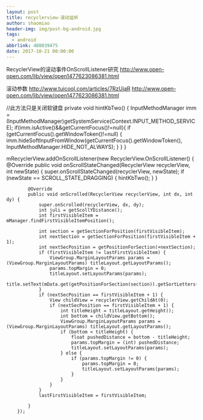 ```yaml
---
layout: post
title: recyclerview-滚动监听
author: shaomiao
header-img: img/post-bg-android.jpg
tags:
  - android
abbrlink: 480839475
date: 2017-10-21 00:00:00
---
```

RecyclerView的滚动事件OnScrollListener研究
http://www.open-open.com/lib/view/open1477623086381.html

滚动参数
http://www.tuicool.com/articles/7RzUjaR
http://www.open-open.com/lib/view/open1477623086381.html


//此方法只是关闭软键盘
    private void hintKbTwo() {
        InputMethodManager imm = (InputMethodManager)getSystemService(Context.INPUT_METHOD_SERVICE);
        if(imm.isActive()&&getCurrentFocus()!=null){
            if (getCurrentFocus().getWindowToken()!=null) {
                imm.hideSoftInputFromWindow(getCurrentFocus().getWindowToken(), InputMethodManager.HIDE_NOT_ALWAYS);
            }
        }
    }


mRecyclerView.addOnScrollListener(new RecyclerView.OnScrollListener() {
            @Override
            public void onScrollStateChanged(RecyclerView recyclerView, int newState) {
                super.onScrollStateChanged(recyclerView, newState);
                if (newState == SCROLL_STATE_DRAGGING) {
                    hintKbTwo();
                }
            }

            @Override
            public void onScrolled(RecyclerView recyclerView, int dx, int dy) {
                super.onScrolled(recyclerView, dx, dy);
                int juli = getScollYDistance();
                int firstVisibleItem = mManager.findFirstVisibleItemPosition();

                int section = getSectionForPosition(firstVisibleItem);
                int nextSection = getSectionForPosition(firstVisibleItem + 1);
                int nextSecPosition = getPositionForSection(+nextSection);
                if (firstVisibleItem != lastFirstVisibleItem) {
                    ViewGroup.MarginLayoutParams params = (ViewGroup.MarginLayoutParams) titleLayout.getLayoutParams();
                    params.topMargin = 0;
                    titleLayout.setLayoutParams(params);
                    title.setText(mData.get(getPositionForSection(section)).getSortLetters());
                }
                if (nextSecPosition == firstVisibleItem + 1) {
                    View childView = recyclerView.getChildAt(0);
                    if (nextSecPosition == firstVisibleItem + 1) {
                        int titleHeight = titleLayout.getHeight();
                        int bottom = childView.getBottom();
                        ViewGroup.MarginLayoutParams params = (ViewGroup.MarginLayoutParams) titleLayout.getLayoutParams();
                        if (bottom < titleHeight) {
                            float pushedDistance = bottom - titleHeight;
                            params.topMargin = (int) pushedDistance;
                            titleLayout.setLayoutParams(params);
                        } else {
                            if (params.topMargin != 0) {
                                params.topMargin = 0;
                                titleLayout.setLayoutParams(params);
                            }
                        }
                    }
                }
                lastFirstVisibleItem = firstVisibleItem;

            }
        });
